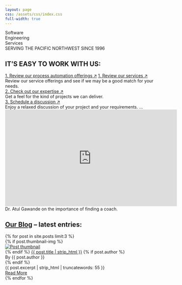 ```yaml
---
layout: page
css: /assets/css/index.css
full-width: true
---
```


<div id="main-cover">
  <div id="cover-shield"></div>
  <div id="cover-unshield">
    <div class="main-title">Software</div>
    <div class="main-title">Engineering</div>
    <div class="main-title">Services</div>
    <div class="main-subtitle">SERVING THE PACIFIC NORTHWEST SINCE 1996</div>
  </div>
</div>

<div id="process">
  <div class="container-xl">
    <div class="row">
      <div class="col-lg-6">
        <h2>IT’S EASY TO WORK WITH US:</h2>
        <a class="process-title" href="{{ '/automation' | relative_url }}">1. Review our process automation offerings&nbsp;&nearr;</a>
        <a class="process-title" href="{{ '/services' | relative_url }}">1. Review our services&nbsp;&nearr;</a>
        <div>Review our service offerings and see if we may be a good match for your needs.</div>
        <a class="process-title" href="{{ '/about-us' | relative_url }}">2. Check out our expertise&nbsp;&nearr;</a>
        <div>Get a feel for the kind of projects we can deliver.</div>
        <a class="process-title" href="{{ '/contact' | relative_url }}">3. Schedule a discussion&nbsp;&nearr;</a>
        <div>Enjoy a relaxed discussion of your project and your requirements. ...</div>
      </div>
      <div class="col-lg-6">
        <div class="center">
          <iframe width="560" height="315" src="https://www.youtube.com/embed/maSB8s3YYEg" title="YouTube video player" frameborder="0" allow="accelerometer; autoplay; clipboard-write; encrypted-media; gyroscope; picture-in-picture; web-share" allowfullscreen></iframe>
        </div>
        <div id="video-caption">Dr. Atul Gawande on the importance of finding a coach.</div>
      </div>
    </div>
  </div>
</div>

<div id="home-entries" class="container-xl">
  <div class="row">
    <div class="col-xl-8 offset-xl-2 col-lg-10 offset-lg-1">
      <h2 class="space-top"><a href="{{ '/blog' | relative_url }}">Our Blog</a> – latest entries:</h2>
      <div class="all-entries">
        {% for post in site.posts limit:3 %}
        <div class="entry">
          {% if post.thumbnail-img %}
            <div class="entry-image rounded">
              <a href="{{ post.url | absolute_url }}" aria-label="Thumbnail">
                <img src="{{ post.thumbnail-img | absolute_url }}" alt="Post thumbnail">
              </a>
            </div>
          {% endif %}
          <a class="entry-title" href="{{ post.url | absolute_url }}">{{ post.title | strip_html }}</a>
          {% if post.author %}
          <div class="entry-author">By {{ post.author }}</div>
          {% endif %}
          <div class="entry-excerpt">{{ post.excerpt | strip_html | truncatewords: 55 }}</div>
          <a href="{{ post.url | absolute_url }}" class="entry-read-more secondarybtn">Read&nbsp;More</a>
        </div>
        {% endfor %}
      </div>
    </div>
  </div>
</div>
